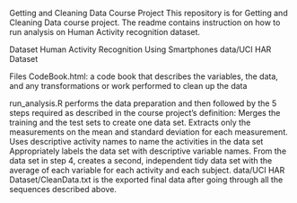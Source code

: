 Getting and Cleaning Data Course Project
This repository is for Getting and Cleaning Data course project. The readme contains instruction on how to run analysis on Human Activity recognition dataset.

Dataset
Human Activity Recognition Using Smartphones data/UCI HAR Dataset

Files
CodeBook.html: a code book that describes the variables, the data, and any transformations or work performed to clean up the data

run_analysis.R performs the data preparation and then followed by the 5 steps required as described in the course project’s definition:
Merges the training and the test sets to create one data set.
Extracts only the measurements on the mean and standard deviation for each measurement.
Uses descriptive activity names to name the activities in the data set
Appropriately labels the data set with descriptive variable names.
From the data set in step 4, creates a second, independent tidy data set with the average of each variable for each activity and each subject.
data/UCI HAR Dataset/CleanData.txt is the exported final data after going through all the sequences described above.
